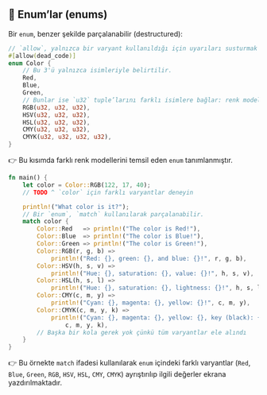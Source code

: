 ## 🧩 Enum’lar (enums)

Bir `enum`, benzer şekilde parçalanabilir (destructured):

```rust
// `allow`, yalnızca bir varyant kullanıldığı için uyarıları susturmak amacıyla gereklidir.
#[allow(dead_code)]
enum Color {
    // Bu 3'ü yalnızca isimleriyle belirtilir.
    Red,
    Blue,
    Green,
    // Bunlar ise `u32` tuple’larını farklı isimlere bağlar: renk modelleri.
    RGB(u32, u32, u32),
    HSV(u32, u32, u32),
    HSL(u32, u32, u32),
    CMY(u32, u32, u32),
    CMYK(u32, u32, u32, u32),
}
```

👉 Bu kısımda farklı renk modellerini temsil eden `enum` tanımlanmıştır.

```rust
fn main() {
    let color = Color::RGB(122, 17, 40);
    // TODO ^ `color` için farklı varyantlar deneyin

    println!("What color is it?");
    // Bir `enum`, `match` kullanılarak parçalanabilir.
    match color {
        Color::Red   => println!("The color is Red!"),
        Color::Blue  => println!("The color is Blue!"),
        Color::Green => println!("The color is Green!"),
        Color::RGB(r, g, b) =>
            println!("Red: {}, green: {}, and blue: {}!", r, g, b),
        Color::HSV(h, s, v) =>
            println!("Hue: {}, saturation: {}, value: {}!", h, s, v),
        Color::HSL(h, s, l) =>
            println!("Hue: {}, saturation: {}, lightness: {}!", h, s, l),
        Color::CMY(c, m, y) =>
            println!("Cyan: {}, magenta: {}, yellow: {}!", c, m, y),
        Color::CMYK(c, m, y, k) =>
            println!("Cyan: {}, magenta: {}, yellow: {}, key (black): {}!",
                c, m, y, k),
        // Başka bir kola gerek yok çünkü tüm varyantlar ele alındı
    }
}
```

👉 Bu örnekte `match` ifadesi kullanılarak `enum` içindeki farklı varyantlar (`Red`, `Blue`, `Green`, `RGB`, `HSV`, `HSL`, `CMY`, `CMYK`) ayrıştırılıp ilgili değerler ekrana yazdırılmaktadır.
